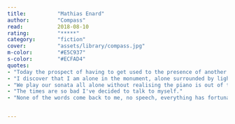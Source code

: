 ```yaml
---
title:          "Mathias Enard"
author:         "Compass"
read:           2018-08-10
rating:         "*****"
category:       "fiction"
cover:          "assets/library/compass.jpg"
m-color:        "#E5C937"
s-color:        "#ECFAD4"
quotes:
- "Today the prospect of having to get used to the presence of another body, of someone else getting used to mine, exhausts me in advance."
- "I discover that I am alone in the monument, alone surrounded by light, alone in this space with its disconcerting proportions; the circle of the immense cupola is welcoming, and hundreds of windows surround me — I sit down cross-legged. I am moved to the point of tears but I do not cry, I feel lifted up from the earth and I run my eyes over the Izmit faience inscriptions, the painted surroundings, everything glitters, then a great calm seizes me, a wrenching calm, a summit glimpsed, but very soon the beauty eludes and rejects me — little by little I rediscover my sense; what my eyes perceive now indeed looks magnificent to me, but has nothing in common with the sensation I've just felt. A great sadness grips me, suddenly, a loss, a sinister vision of the reality of the world and all its imperfections, its pain, a sadness accentuated by the perfection of the building and a phrase comes to me: only the proportions are divine, the rest belongs to humans."
- "We play our sonata all alone without realising the piano is out of tune, overcome by our emotions: others hear how off-key we sound, and at best feel sincere pity, at worse a terrible annoyance at being confronted with our humiliation."
- "The times are so bad I've decided to talk to myself."
- "None of the words come back to me, no speech, everything has fortunately been erased; only her sightly serious face remains and the upwelling of pain, the sensation of suddenly becoming an object in time, crushed by the fist of shame and thrust towards disappearance."


---
```

